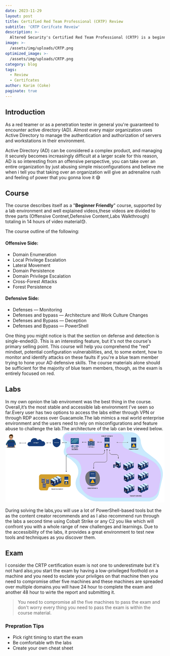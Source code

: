 ```yaml
---
date: 2023-11-29
layout: post
title: Certified Red Team Professional (CRTP) Review
subtitle: 'CRTP Cerifcate Reveiw'
description: >-
  Altered Security's Certified Red Team Professional (CRTP) is a beginner friendly hands-on red team certification. It is one of the most popular beginner Red Team certification. 
image: >-
  /assets/img/uploads/CRTP.png
optimized_image: >-
  /assets/img/uploads/CRTP.png
category: blog
tags:
  - Review
  - Certifcates
author: Karim (Coke)
paginate: true
---
```


## Introduction
As a red teamer or as a penetration tester in general you're guaranteed to encounter active directory (AD). Almost every major organization uses Active Directory to manage the authentication and authorization of servers and workstations in their environment.

Active Directory (AD) can be considered a complex product, and managing it securely becomes increasingly difficult at a larger scale for this reason, AD is so interesting from an offensive perspective, you can take over an entire organization by just abusing simple misconfigurations and believe me when i tell you that taking over an organization will give an adrenaline rush and feeling of power that you gonna love it 😅

## Course

The course describes itself as a "**Beginner Friendly**" course, supported by a lab environment and well explained videos,these videos are divided to three parts (Offensive Contnet,Defensive Content,Labs Walkthrough) totaling in 14 hours of video material😓.

The course outline of the following:

#### Offensive Side:
* Domain Enumeration
* Local Privilege Escalation
* Lateral Movement
* Domain Persistence
* Domain Privilege Escalation
* Cross-Forest Attacks
* Forest Persistence

#### Defensive Side:
* Defenses — Monitoring
* Defenses and bypass — Architecture and Work Culture Changes
* Defenses and Bypass — Deception
* Defenses and Bypass — PowerShell

One thing you might notice is that the section on defense and detection is single-ended😥. This is an interesting feature, but it's not the course's primary selling point. This course will help you comprehend the "red" mindset, potential configuration vulnerabilities, and, to some extent, how to monitor and identify attacks on these faults if you're a blue team member trying to hone your AD defensive skills. The course materials alone should be sufficient for the majority of blue team members, though, as the exam is entirely focused on red.


## Labs
In my own opnion the lab enviroment was the best thing in the course. Overall,it’s the most stable and accessible lab environment I’ve seen so far.Every user has two options to access the labs either through VPN or through RDP access over Guacamole.The lab mimics a real world enterprise environment and the users need to rely on misconfigurations and feature abuse to challenge the lab.The architecture of the lab can be viewed below.
![CRTP_Lab](/assets/img/uploads/CRTP_Lab.png)

During solving the labs,you will use a lot of PowerShell-based tools but the as the content creator recommends and as I also recommend run through the labs a second time using Cobalt Strike or any C2 you like which will confront you with a whole range of new challenges and learnings. Due to the accessibility of the labs, it provides a great environment to test new tools and techniques as you discover them.

## Exam
I consider the CRTP certification exam is not one to underestimate but it's not hard also,you start the exam by having a low-privileged foothold on a machine and you need to esclate your privilges on that machine then you need to compromise other five machines and these machines are spreaded over multiple domains.you will have 24 hour to complete the exam and another 48 hour to wirte the report and submitting it.


> You need to compromise all the five machines to pass the exam and don't worry every thing you need to pass the exam is within the course material.

### Prepration Tips
* Pick right timing to start the exam
* Be comfortable wth the labs
* Create your own cheat sheet

